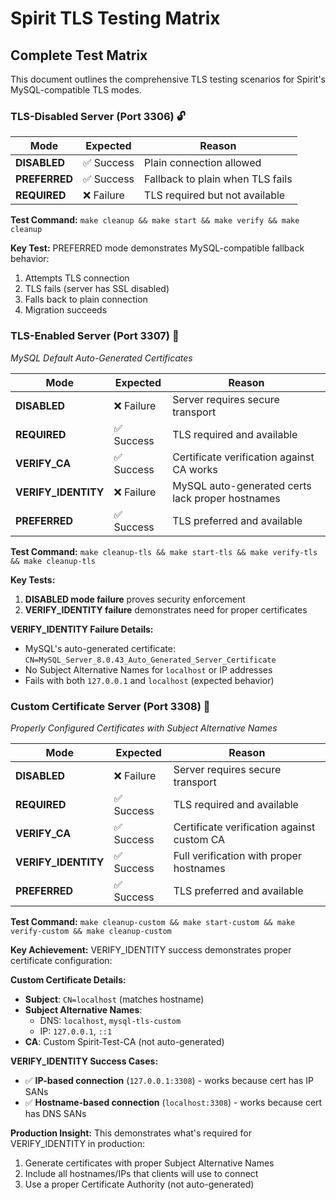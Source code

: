 # Spirit TLS Testing Matrix

## Complete Test Matrix

This document outlines the comprehensive TLS testing scenarios for Spirit's MySQL-compatible TLS modes.

### TLS-Disabled Server (Port 3306) 🔓

| Mode | Expected | Reason |
|------|----------|---------|
| **DISABLED** | ✅ Success | Plain connection allowed |
| **PREFERRED** | ✅ Success | Fallback to plain when TLS fails |
| **REQUIRED** | ❌ Failure | TLS required but not available |

**Test Command:** `make cleanup && make start && make verify && make cleanup`

**Key Test:** PREFERRED mode demonstrates MySQL-compatible fallback behavior:
1. Attempts TLS connection
2. TLS fails (server has SSL disabled)
3. Falls back to plain connection
4. Migration succeeds

### TLS-Enabled Server (Port 3307) 🔐
*MySQL Default Auto-Generated Certificates*

| Mode | Expected | Reason |
|------|----------|---------|
| **DISABLED** | ❌ Failure | Server requires secure transport |
| **REQUIRED** | ✅ Success | TLS required and available |
| **VERIFY_CA** | ✅ Success | Certificate verification against CA works |
| **VERIFY_IDENTITY** | ❌ Failure | MySQL auto-generated certs lack proper hostnames |
| **PREFERRED** | ✅ Success | TLS preferred and available |

**Test Command:** `make cleanup-tls && make start-tls && make verify-tls && make cleanup-tls`

**Key Tests:** 
1. **DISABLED mode failure** proves security enforcement
2. **VERIFY_IDENTITY failure** demonstrates need for proper certificates

**VERIFY_IDENTITY Failure Details:**
- MySQL's auto-generated certificate: `CN=MySQL_Server_8.0.43_Auto_Generated_Server_Certificate`
- No Subject Alternative Names for `localhost` or IP addresses
- Fails with both `127.0.0.1` and `localhost` (expected behavior)

### Custom Certificate Server (Port 3308) 📜
*Properly Configured Certificates with Subject Alternative Names*

| Mode | Expected | Reason |
|------|----------|---------|
| **DISABLED** | ❌ Failure | Server requires secure transport |
| **REQUIRED** | ✅ Success | TLS required and available |
| **VERIFY_CA** | ✅ Success | Certificate verification against custom CA |
| **VERIFY_IDENTITY** | ✅ Success | Full verification with proper hostnames |
| **PREFERRED** | ✅ Success | TLS preferred and available |

**Test Command:** `make cleanup-custom && make start-custom && make verify-custom && make cleanup-custom`

**Key Achievement:** VERIFY_IDENTITY success demonstrates proper certificate configuration:

**Custom Certificate Details:**
- **Subject**: `CN=localhost` (matches hostname)
- **Subject Alternative Names**:
  - DNS: `localhost`, `mysql-tls-custom`
  - IP: `127.0.0.1`, `::1`
- **CA**: Custom Spirit-Test-CA (not auto-generated)

**VERIFY_IDENTITY Success Cases:**
- ✅ **IP-based connection** (`127.0.0.1:3308`) - works because cert has IP SANs
- ✅ **Hostname-based connection** (`localhost:3308`) - works because cert has DNS SANs

**Production Insight:** This demonstrates what's required for VERIFY_IDENTITY in production:
1. Generate certificates with proper Subject Alternative Names
2. Include all hostnames/IPs that clients will use to connect
3. Use a proper Certificate Authority (not auto-generated)